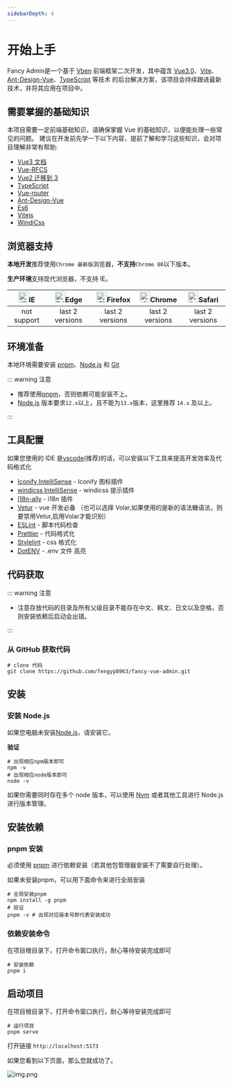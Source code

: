 ```yaml
---
sidebarDepth: 4
---
```


# 开始上手

Fancy Admin是一个基于 [Vben](https://doc.vvbin.cn/)
前端框架二次开发，其中蕴含 [Vue3.0](https://github.com/vuejs/vue-next)、[Vite](https://github.com/vitejs/vite)、 [Ant-Design-Vue](https://2x.antdv.com/docs/vue/introduce-cn/)、[TypeScript](https://www.typescriptlang.org/)
等技术
的后台解决方案，该项目会持续跟进最新技术，并将其应用在项目中。

## 需要掌握的基础知识

本项目需要一定前端基础知识，请确保掌握 Vue 的基础知识，以便能处理一些常见的问题。
建议在开发前先学一下以下内容，提前了解和学习这些知识，会对项目理解非常有帮助:

- [Vue3 文档](https://v3.vuejs.org/)
- [Vue-RFCS](https://github.com/vuejs/rfcs)
- [Vue2 迁移到 3](https://v3.vuejs.org/guide/migration/introduction.html)
- [TypeScript](https://www.typescriptlang.org/)
- [Vue-router](https://next.router.vuejs.org/)
- [Ant-Design-Vue](https://2x.antdv.com/docs/vue/introduce-cn/)
- [Es6](https://es6.ruanyifeng.com/)
- [Vitejs](https://vitejs.dev/)
- [WindiCss](https://windicss.netlify.app/)

## 浏览器支持

**本地开发**推荐使用`Chrome 最新版`浏览器，**不支持**`Chrome 80`以下版本。

**生产环境**支持现代浏览器，不支持 IE。

| [<img src="/前端框架/images/about-ie.png" alt="IE" width="24px" height="24px"  />](http://godban.github.io/browsers-support-badges/)IE | [<img src="/前端框架/images/about-edge.png" alt=" Edge" width="24px" height="24px" />](http://godban.github.io/browsers-support-badges/)Edge | [<img src="/前端框架/images/about-firefox.png" alt="Firefox" width="24px" height="24px" />](http://godban.github.io/browsers-support-badges/)Firefox | [<img src="/前端框架/images/about-chrome.png" alt="Chrome" width="24px" height="24px" />](http://godban.github.io/browsers-support-badges/)Chrome | [<img src="/前端框架/images/about-safari.png" alt="Safari" width="24px" height="24px" />](http://godban.github.io/browsers-support-badges/)Safari |
| :-: | :-: | :-: | :-: | :-: |
| not support | last 2 versions | last 2 versions | last 2 versions | last 2 versions |

## 环境准备

本地环境需要安装 [pnpm](https://pnpm.io/)、[Node.js](http://nodejs.org/) 和 [Git](https://git-scm.com/)

::: warning 注意

- 推荐使用[pnpm](https://pnpm.io/)，否则依赖可能安装不上。
- [Node.js](http://nodejs.org/) 版本要求`12.x`以上，且不能为`13.x`版本，这里推荐 `14.x` 及以上。

:::

## 工具配置

如果您使用的 IDE 是[vscode](https://code.visualstudio.com/)(推荐)的话，可以安装以下工具来提高开发效率及代码格式化

- [Iconify IntelliSense](https://marketplace.visualstudio.com/items?itemName=antfu.iconify) - Iconify 图标插件
- [windicss IntelliSense](https://marketplace.visualstudio.com/items?itemName=voorjaar.windicss-intellisense) - windicss
  提示插件
- [I18n-ally](https://marketplace.visualstudio.com/items?itemName=Lokalise.i18n-ally) - i18n 插件
- [Vetur](https://marketplace.visualstudio.com/items?itemName=octref.vetur) - vue 开发必备 （也可以选择
  Volar,如果使用的是新的语法糖语法，则要禁用Vetur,启用Volar才能识别）
- [ESLint](https://marketplace.visualstudio.com/items?itemName=dbaeumer.vscode-eslint) - 脚本代码检查
- [Prettier](https://marketplace.visualstudio.com/items?itemName=esbenp.prettier-vscode) - 代码格式化
- [Stylelint](https://marketplace.visualstudio.com/items?itemName=stylelint.vscode-stylelint) - css 格式化
- [DotENV](https://marketplace.visualstudio.com/items?itemName=mikestead.dotenv) - .env 文件 高亮

## 代码获取

::: warning 注意

- 注意存放代码的目录及所有父级目录不能存在中文、韩文、日文以及空格，否则安装依赖后启动会出错。

:::

### 从 GitHub 获取代码

```shell
# clone 代码
git clone https://github.com/fengyp8963/fancy-vue-admin.git
```

## 安装

### 安装 Node.js

如果您电脑未安装[Node.js](http://nodejs.org/)，请安装它。

**验证**

```shell
# 出现相应npm版本即可
npm -v
# 出现相应node版本即可
node -v
```

如果你需要同时存在多个 node 版本，可以使用 [Nvm](https://github.com/nvm-sh/nvm) 或者其他工具进行 Node.js 进行版本管理。

## 安装依赖

### pnpm 安装

必须使用 [pnpm](https://pnpm.io/) 进行依赖安装（若其他包管理器安装不了需要自行处理）。

如果未安装pnpm，可以用下面命令来进行全局安装

```shell
# 全局安装pnpm
npm install -g pnpm
# 验证
pnpm -v # 出现对应版本号即代表安装成功
```

### 依赖安装命令

在项目根目录下，打开命令窗口执行，耐心等待安装完成即可

```shell
# 安装依赖
pnpm i
```

## 启动项目

在项目根目录下，打开命令窗口执行，耐心等待安装完成即可

```shell
# 运行项目
pnpm serve
```

打开链接 `http://localhost:5173`

如果您看到以下页面，那么您就成功了。

![img.png](/前端框架/images/started-fancy-vue-admin.png)

